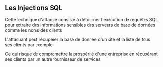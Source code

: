 ## Les Injections SQL

Cette technique d'attaque consiste à détourner l'exécution de requêtes SQL pour extraire des informations sensibles des serveurs de base de données comme les noms des clients

L'attaquant peut récupérer la base de donnée d'un site et la liste de tous ses clients par exemple

Ce qui risque de compromettre la prospérité d'une entreprise en récupérant ses clients par un autre fournisseur de services
